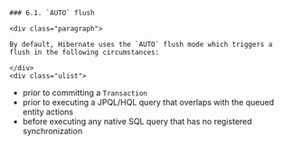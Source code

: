     ### 6.1. `AUTO` flush

    <div class="paragraph">

    By default, Hibernate uses the `AUTO` flush mode which triggers a flush in the following circumstances:

    </div>
    <div class="ulist">

*   prior to committing a `Transaction`
*   prior to executing a JPQL/HQL query that overlaps with the queued entity actions
*   before executing any native SQL query that has no registered synchronization
    </div>
    <div class="sect3">